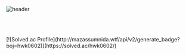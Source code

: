 
![header](https://capsule-render.vercel.app/api?type=waving&color=0:00B9FF,30:0068FF,100:814CF3&text=Hyunwoo%20Kim&fontColor=#FFFFFF&animation=fadeIn&stroke=ADADAD)


<br/>
<br/>
<br/>
[![Solved.ac Profile](http://mazassumnida.wtf/api/v2/generate_badge?boj=hwk0602)](https://solved.ac/hwk0602/)
